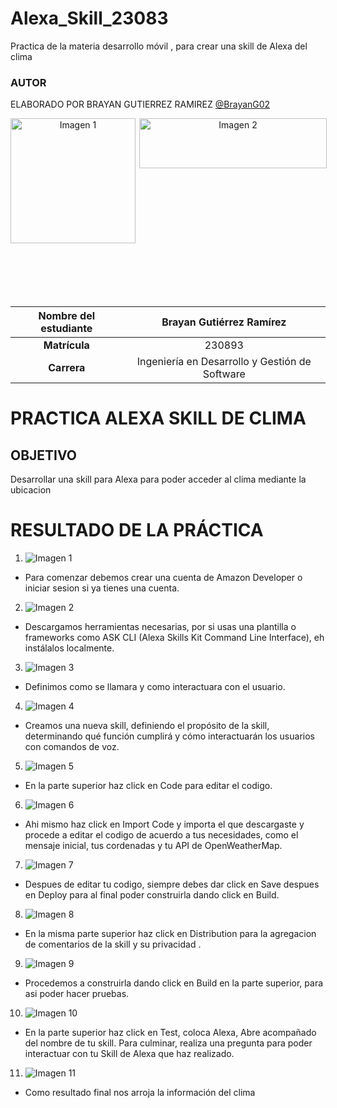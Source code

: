 # Alexa_Skill_23083
Practica de la materia desarrollo móvil , para crear una skill de Alexa del clima

### AUTOR
ELABORADO POR BRAYAN GUTIERREZ RAMIREZ [@BrayanG02](https://github.com/BrayanG02)


<div align="center">
<div style="display: flex; justify-content: space-between;">
    <img align="left" src="https://github.com/user-attachments/assets/0fadfece-dcc7-4eb6-af37-2c73da12d569" alt="Imagen 1" width="200"; />
    <img align="right" src="https://github.com/user-attachments/assets/0fe65e07-1855-43e1-8061-e17f557f7f32" alt="Imagen 2" width="300" height="80" />
</div><br><br><br><br><br>

| **Nombre del estudiante** | Brayan Gutiérrez Ramírez |
|:-------------------------:|:------------------------------:|
| **Matrícula**             | 230893                         |
| **Carrera**               | Ingeniería en Desarrollo y Gestión de Software |
</div>

# PRACTICA ALEXA SKILL DE CLIMA
## OBJETIVO
Desarrollar una skill para Alexa para poder acceder al clima mediante la ubicacion

# RESULTADO DE LA PRÁCTICA
1. ![Imagen 1](Caps/1.png) 
- Para comenzar debemos crear una cuenta de Amazon Developer o iniciar sesion si ya tienes una cuenta.
2. ![Imagen 2](Caps/2.png) 
- Descargamos herramientas necesarias, por si usas una plantilla o frameworks como ASK CLI (Alexa Skills Kit Command Line Interface), eh instálalos localmente.
3. ![Imagen 3](Caps/3.png) 
- Definimos como se llamara y como interactuara con el usuario.
4. ![Imagen 4](Caps/4.png) 
- Creamos una nueva skill, definiendo el propósito de la skill, determinando qué función cumplirá y cómo interactuarán los usuarios con comandos de voz.
5. ![Imagen 5](Caps/5.png) 
- En la parte superior haz click en Code para editar el codigo.
6. ![Imagen 6](Caps/6.png) 
- Ahi mismo haz click en Import Code y importa el que descargaste y procede a editar el codigo de acuerdo a tus necesidades, como el mensaje inicial, tus cordenadas y tu API de OpenWeatherMap.
7. ![Imagen 7](Caps/7.png) 
- Despues de editar tu codigo, siempre debes dar click en Save despues en Deploy para al final poder construirla dando click en Build.
8. ![Imagen 8](Caps/8.png) 
- En la misma parte superior haz click en Distribution para la agregacion de comentarios de la skill y su privacidad .
9. ![Imagen 9](Caps/9.png) 
- Procedemos a construirla dando click en Build en la parte superior, para asi poder hacer pruebas.
10. ![Imagen 10](Caps/10.png) 
- En la parte superior haz click en Test, coloca Alexa, Abre acompañado del nombre de tu skill. Para culminar, realiza una pregunta para poder interactuar con tu Skill de Alexa que haz realizado.
11. ![Imagen 11](Caps/12.png) 
- Como resultado final nos arroja la información del clima

